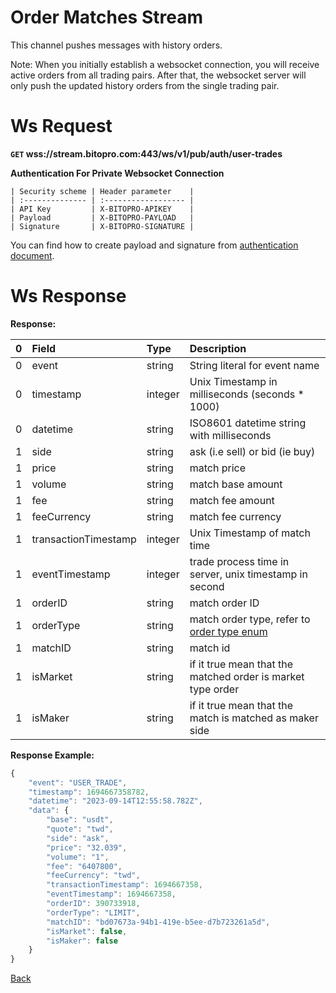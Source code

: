 # Order Matches Stream
This channel pushes messages with history orders.

Note: When you initially establish a websocket connection, you will receive active orders from all trading pairs. After that, the websocket server will only push the updated history orders from the single trading pair.

# Ws Request

**`GET` wss://stream.bitopro.com:443/ws/v1/pub/auth/user-trades**

**Authentication For Private Websocket Connection**

    | Security scheme | Header parameter    |
    | :-------------- | :------------------ |
    | API Key         | X-BITOPRO-APIKEY    |
    | Payload         | X-BITOPRO-PAYLOAD   |
    | Signature       | X-BITOPRO-SIGNATURE |
You can find how to create payload and signature from [authentication document](../../README.md#authentication-header-parameters).

# Ws Response

**Response:**

| 0    | Field             | Type    | Description                                                                         |
| :--- | :---------------- | :------ | :---------------------------------------------------------------------------------- |
| 0    | event             | string  | String literal for event name                                                       |
| 0    | timestamp         | integer | Unix Timestamp in milliseconds (seconds * 1000)                                     |
| 0    | datetime          | string  | ISO8601 datetime string with milliseconds                                           |
| 1    | side              | string  | ask (i.e sell) or bid (ie buy)                                                                         |
| 1    | price             | string  | match price                                                                                  |
| 1    | volume            | string  |   match base amount                                                                              |
| 1    | fee              | string  | match fee amount                                                         |
| 1    | feeCurrency  | string | match fee currency                                     |
| 1    | transactionTimestamp  | integer | Unix Timestamp of match time                                      |
| 1    | eventTimestamp  | integer | trade process time in server, unix timestamp in second |
| 1    | orderID    | string  |      match order ID                                                                               |
| 1    | orderType   | string  |      match order type, refer to [order type enum](../../model.md#order-type-enum) |
| 1    | matchID    | string  |       match id                                                                              |
| 1    | isMarket         | string  | if it true mean that the matched order is market type order                                                         |
| 1    | isMaker         | string  | if it true mean that the match is matched as maker side                                                         |
 

**Response Example:**

```javascript
{
    "event": "USER_TRADE",
    "timestamp": 1694667358782,
    "datetime": "2023-09-14T12:55:58.782Z",
    "data": {
        "base": "usdt",
        "quote": "twd",
        "side": "ask",
        "price": "32.039",
        "volume": "1",
        "fee": "6407800",
        "feeCurrency": "twd",
        "transactionTimestamp": 1694667358,
        "eventTimestamp": 1694667358,
        "orderID": 390733918,
        "orderType": "LIMIT",
        "matchID": "bd07673a-94b1-419e-b5ee-d7b723261a5d",
        "isMarket": false,
        "isMaker": false
    }
}
```
[Back](README.md)